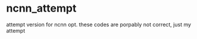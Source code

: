 # ncnn_attempt
attempt version for ncnn opt. 
these codes are porpably not correct, just my attempt
